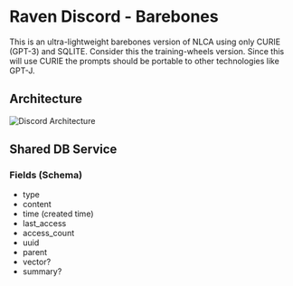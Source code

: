# Raven Discord - Barebones

This is an ultra-lightweight barebones version of NLCA using only CURIE (GPT-3) and SQLITE. Consider this the training-wheels version. Since this will use CURIE the prompts should be portable to other technologies like GPT-J.

## Architecture

![Discord Architecture](https://github.com/daveshap/RavenDiscord3/blob/main/Discord%20Architecture%203.png)

## Shared DB Service

### Fields (Schema)

- type
- content
- time (created time)
- last_access
- access_count
- uuid
- parent
- vector?
- summary?